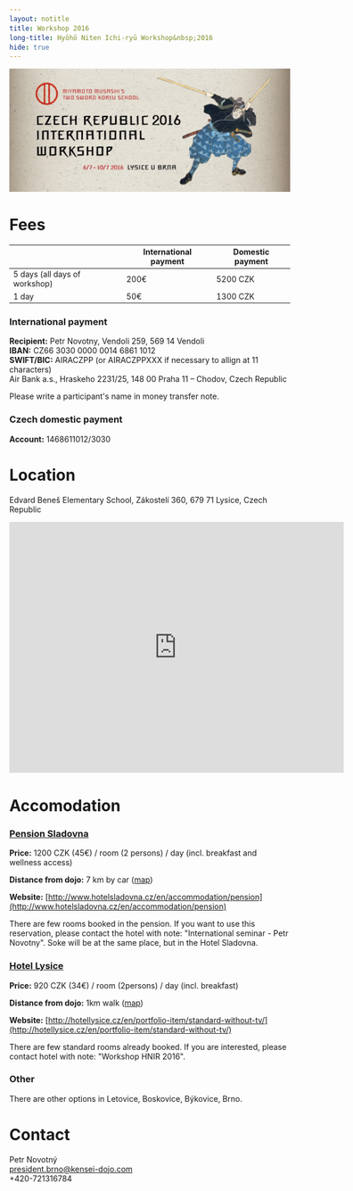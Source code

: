 ```yaml
---
layout: notitle
title: Workshop 2016
long-title: Hyōhō Niten Ichi-ryū Workshop&nbsp;2016
hide: true
---
```


![Banner](/img/hnir_banner.jpg)

# Fees


|                               | International payment | Domestic payment |
|-------------------------------|-----------------------|------------------|
| 5 days (all days of workshop) | 200€                  | 5200 CZK         |
| 1 day                         |  50€                  | 1300 CZK         |

### International payment

**Recipient:** Petr Novotny, Vendoli 259, 569 14 Vendoli<br />
**IBAN:** CZ66 3030 0000 0014 6861 1012<br />
**SWIFT/BIC:** AIRACZPP (or AIRACZPPXXX if necessary to allign at 11 characters)<br />
Air Bank a.s., Hraskeho 2231/25, 148 00 Praha 11 – Chodov, Czech Republic

Please write a participant's name in money transfer note.

### Czech domestic payment

**Account:** 1468611012/3030

# Location 

Edvard Beneš Elementary School, Zákostelí 360, 679 71 Lysice, Czech Republic
<iframe src="https://www.google.com/maps/embed?pb=!1m18!1m12!1m3!1d2593.475617333878!2d16.53418171569561!3d49.45662727935053!2m3!1f0!2f0!3f0!3m2!1i1024!2i768!4f13.1!3m3!1m2!1s0x471287a805f3fd25%3A0x4eb553e0d22aec61!2sZ%C3%A1kostel%C3%AD+360%2C+679+71+Lysice!5e0!3m2!1scs!2scz!4v1448890082691" width="600" height="450" frameborder="0" style="border:0" allowfullscreen></iframe>

# Accomodation

### [Pension Sladovna](http://www.hotelsladovna.cz/en/accommodation/pension)

**Price:** 1200 CZK (45€) / room (2 persons) / day (incl. breakfast and wellness access)

**Distance from dojo:** 7 km by car ([map](https://www.google.com/maps/place/Hotel+Sladovna/@49.4148193,16.5799006,17z/data=!3m1!4b1!4m2!3m1!1s0x471288ba2a8e865f:0x979b6c0f91f0ad8))

**Website:** [http://www.hotelsladovna.cz/en/accommodation/pension](http://www.hotelsladovna.cz/en/accommodation/pension)

There are few rooms booked in the pension. If you want to use this reservation, please contact the hotel with note: "International seminar - Petr Novotny". Soke will be at the same place, but in the Hotel Sladovna.

### [Hotel Lysice](http://hotellysice.cz/en/portfolio-item/standard-without-tv/)

**Price:** 920 CZK (34€) / room (2persons) / day (incl. breakfast)

**Distance from dojo:** 1km walk ([map](https://www.google.com/maps/place/Hotel+Lysice/@49.452061,16.5337343,17z/data=!3m1!4b1!4m2!3m1!1s0x471287a986bb3393:0x6f32ac3d50e85834))

**Website:** [http://hotellysice.cz/en/portfolio-item/standard-without-tv/](http://hotellysice.cz/en/portfolio-item/standard-without-tv/)

There are few standard rooms already booked. If you are interested, please contact hotel with note: "Workshop HNIR 2016".

### Other

There are other options in Letovice, Boskovice, Býkovice, Brno.

# Contact

<p>
	Petr Novotný<br />
	<a href="mailto:president.brno@kensei-dojo.com">president.brno@kensei-dojo.com</a><br />
	+420-721316784
</p>

